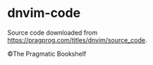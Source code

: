 # dnvim-code

Source code downloaded from https://pragprog.com/titles/dnvim/source_code. 

©The Pragmatic Bookshelf
